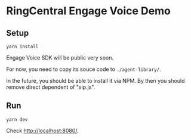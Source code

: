 # RingCentral Engage Voice Demo


## Setup

```
yarn install
```

Engage Voice SDK will be public very soon.

For now, you need to copy its souce code to `./agent-library/`.

In the future, you should be able to install it via NPM. By then you should remove direct dependent of "sip.js".


## Run

```
yarn dev
```

Check [http://localhost:8080/](http://localhost:8080/).
